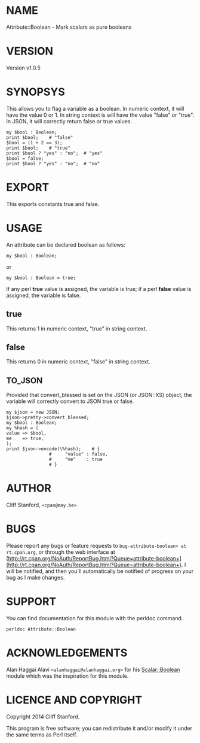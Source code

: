 # NAME

Attribute::Boolean - Mark scalars as pure booleans

# VERSION

Version v1.0.5

# SYNOPSYS

This allows you to flag a variable as a boolean.
In numeric context, it will have the value 0 or 1.
In string context is will have the value "false" or "true".
In JSON, it will correctly return false or true values.

    my $bool : Boolean;
    print $bool;    # "false"
    $bool = (1 + 2 == 3);
    print $bool;    # "true"
    print $bool ? "yes" : "no";	 # "yes"
    $bool = false;
    print $bool ? "yes" : "no";	 # "no"

# EXPORT

This exports constants true and false.

# USAGE

An attribute can be declared boolean as follows:

    my $bool : Boolean;

or

    my $bool : Boolean = true;

If any perl __true__ value is assigned, the variable is true; if a
perl __false__ value is assigned, the variable is false.

## true

This returns 1 in numeric context, "true" in string context.

## false

This returns 0 in numeric context, "false" in string context.

## TO\_JSON

Provided that convert\_blessed is set on the JSON (or JSON::XS) object,
the variable will correctly convert to JSON true or false.

    my $json = new JSON;
    $json->pretty->convert_blessed;
    my $bool : Boolean;
    my %hash = (
	value => $bool,
	me    => true,
    );
    print $json->encode(\%hash);    # {
				    #     "value" : false,
				    #     "me"    : true
				    # }
				    

# AUTHOR

Cliff Stanford, `<cpan@may.be>`

# BUGS

Please report any bugs or feature requests to `bug-attribute-boolean+ at rt.cpan.org`, or through
the web interface at [http://rt.cpan.org/NoAuth/ReportBug.html?Queue=attribute-boolean+](http://rt.cpan.org/NoAuth/ReportBug.html?Queue=attribute-boolean+).  I will be notified, and then you'll
automatically be notified of progress on your bug as I make changes.







# SUPPORT

You can find documentation for this module with the perldoc command.

    perldoc Attribute::Boolean

# ACKNOWLEDGEMENTS

Alan Haggai Alavi `<alanhaggai@alanhaggai.org>` for his
[Scalar::Boolean](http://search.cpan.org/perldoc?Scalar::Boolean) module  which was the inspiration
for this module.

# LICENCE AND COPYRIGHT

Copyright 2014 Cliff Stanford.

This program is free software; you can redistribute it and/or modify it
under the same terms as Perl itself.
